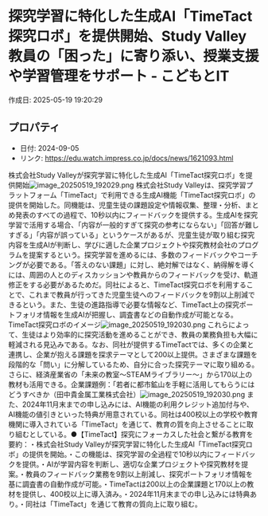 # 探究学習に特化した生成AI「TimeTact探究ロボ」を提供開始、Study Valley 教員の「困った」に寄り添い、授業支援や学習管理をサポート - こどもとIT

作成日: 2025-05-19 19:20:29

## プロパティ

- 日付: 2024-09-05
- リンク: https://edu.watch.impress.co.jp/docs/news/1621093.html

株式会社Study Valleyが探究学習に特化した生成AI「TimeTact探究ロボ」を提供開始![image_20250519_192029.png](../assets/image_20250519_192029.png)
株式会社Study Valleyは、探究学習プラットフォーム「TimeTact」で利用できる生成AI機能「TimeTact探究ロボ」の提供を開始した。同機能は、児童生徒の課題設定や情報収集、整理・分析、まとめ発表のすべての過程で、10秒以内にフィードバックを提供する。生成AIを探究学習で活用する場合、「内容が一般的すぎて探究の参考にならない」「回答が難しすぎる」「内容が誤っている」というケースがあるが、児童生徒が取り組む探究内容を生成AIが判断し、学びに適した企業プロジェクトや探究教材会社のプログラムを提案するという。探究学習を進めるには、多数のフィードバックやコーチングが必要である。「答えのない課題」に対し、絶対解ではなく、納得解を導くには、周囲の人とのディスカッションや教員からのフィードバックを受け、軌道修正をする必要があるためだ。同社によると、TimeTact探究ロボを利用することで、これまで教員が行ってきた児童生徒へのフィードバックを9割以上削減できるという。また、生徒の進路指導で必要な情報など、TimeTact上の探究ポートフォリオ情報を生成AIが把握し、調査書などの自動作成が可能となる。TimeTact探究ロボのイメージ![image_20250519_192030.png](../assets/image_20250519_192030.png)
これらによって、生徒はより効率的に探究活動を進めることができ、教員の業務負担も大幅に軽減される見込みである。なお、同社が提供するTimeTactでは、多くの企業と連携し、企業が抱える課題を探求テーマとして200以上提供。さまざまな課題を段階的な「問い」に分解しているため、自分に合った探究テーマに取り組める。さらに、経済産業省の「未来の教室～STEAMライブラリー～」から170以上の教材も活用できる。企業課題例：「若者に都市鉱山を手軽に活用してもらうにはどうすべきか（田中貴金属工業株式会社）![image_20250519_192030.png](../assets/image_20250519_192030.png)
また、2024年11月末までの申し込みには、AI機能の利用クレジット追加付与や、AI機能の値引きといった特典が用意されている。同社は400校以上の学校や教育機関に導入されている「TimeTact」を通じて、教育の質を向上させることに取り組むとしている。●【TimeTact】探究にフォーカスした社会と繋がる教育を要約：・株式会社Study Valleyが探究学習に特化した生成AI「TimeTact探究ロボ」の提供を開始。・この機能は、探究学習の全過程で10秒以内にフィードバックを提供。・AIが学習内容を判断し、適切な企業プロジェクトや探究教材を提案。・教員のフィードバック業務を9割以上削減し、探究ポートフォリオ情報を基に調査書の自動作成が可能。・TimeTactは200以上の企業課題と170以上の教材を提供し、400校以上に導入済み。・2024年11月末までの申し込みには特典あり。・同社は「TimeTact」を通じて教育の質向上に取り組む。
